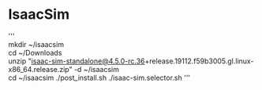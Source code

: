 # IsaacSim
   
'''   
mkdir ~/isaacsim   
cd ~/Downloads   
unzip "isaac-sim-standalone@4.5.0-rc.36+release.19112.f59b3005.gl.linux-x86_64.release.zip" -d ~/isaacsim   
cd ~/isaacsim 
./post_install.sh 
./isaac-sim.selector.sh 
'''    

   
